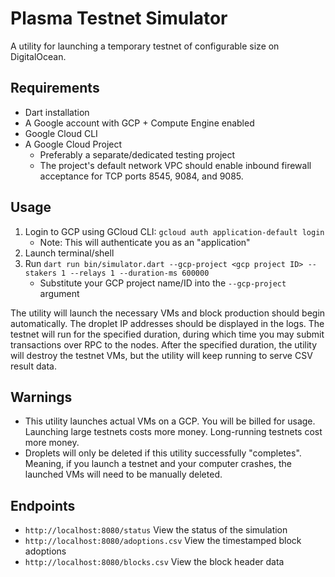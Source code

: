 # Plasma Testnet Simulator
A utility for launching a temporary testnet of configurable size on DigitalOcean.

## Requirements
- Dart installation
- A Google account with GCP + Compute Engine enabled
- Google Cloud CLI
- A Google Cloud Project
   - Preferably a separate/dedicated testing project
   - The project's default network VPC should enable inbound firewall acceptance for TCP ports 8545, 9084, and 9085.

## Usage
1. Login to GCP using GCloud CLI: `gcloud auth application-default login`
   - Note: This will authenticate you as an "application"
1. Launch terminal/shell
1. Run `dart run bin/simulator.dart --gcp-project <gcp project ID> --stakers 1 --relays 1 --duration-ms 600000`
   - Substitute your GCP project name/ID into the `--gcp-project` argument

The utility will launch the necessary VMs and block production should begin automatically. The droplet IP addresses should be displayed in the logs. The testnet will run for the specified duration, during which time you may submit transactions over RPC to the nodes. After the specified duration, the utility will destroy the testnet VMs, but the utility will keep running to serve CSV result data.

## Warnings
- This utility launches actual VMs on a GCP. You will be billed for usage. Launching large testnets costs more money. Long-running testnets cost more money.
- Droplets will only be deleted if this utility successfully "completes". Meaning, if you launch a testnet and your computer crashes, the launched VMs will need to be manually deleted.

## Endpoints
- `http://localhost:8080/status` View the status of the simulation
- `http://localhost:8080/adoptions.csv` View the timestamped block adoptions
- `http://localhost:8080/blocks.csv` View the block header data